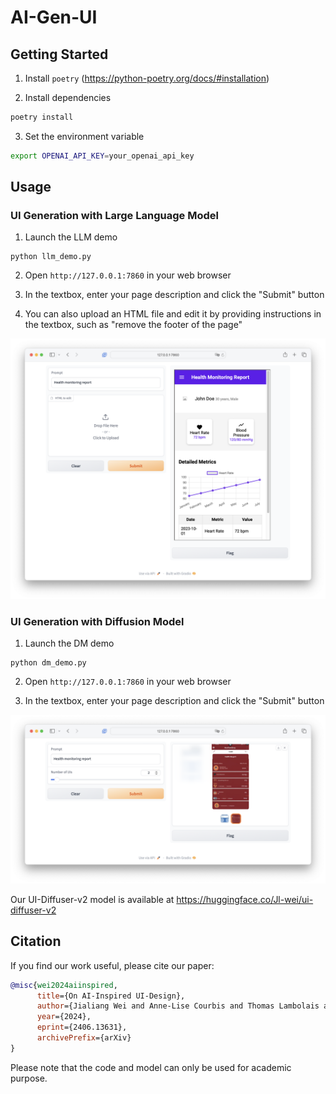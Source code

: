 # AI-Gen-UI

## Getting Started

1. Install `poetry` (https://python-poetry.org/docs/#installation)

2. Install dependencies
```bash
poetry install
```

3. Set the environment variable
```bash
export OPENAI_API_KEY=your_openai_api_key
```

## Usage

### UI Generation with Large Language Model

1. Launch the LLM demo
```
python llm_demo.py
```

2. Open `http://127.0.0.1:7860` in your web browser

3. In the textbox, enter your page description and click the "Submit" button

4. You can also upload an HTML file and edit it by providing instructions in the textbox, such as "remove the footer of the page"

![image](./assets/llm-gen.png)


### UI Generation with Diffusion Model

1. Launch the DM demo
```
python dm_demo.py
```

2. Open `http://127.0.0.1:7860` in your web browser

3. In the textbox, enter your page description and click the "Submit" button

![image](./assets/dm-gen.png)

Our UI-Diffuser-v2 model is available at https://huggingface.co/Jl-wei/ui-diffuser-v2

## Citation
If you find our work useful, please cite our paper:
```bibtex
@misc{wei2024aiinspired,
      title={On AI-Inspired UI-Design}, 
      author={Jialiang Wei and Anne-Lise Courbis and Thomas Lambolais and Gérard Dray and Walid Maalej},
      year={2024},
      eprint={2406.13631},
      archivePrefix={arXiv}
}
```
Please note that the code and model can only be used for academic purpose.


